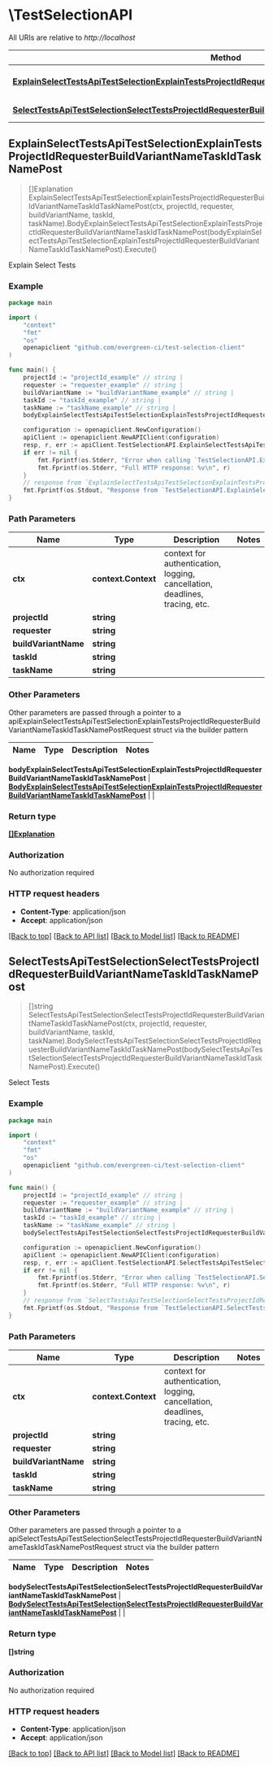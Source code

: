 # \TestSelectionAPI

All URIs are relative to *http://localhost*

Method | HTTP request | Description
------------- | ------------- | -------------
[**ExplainSelectTestsApiTestSelectionExplainTestsProjectIdRequesterBuildVariantNameTaskIdTaskNamePost**](TestSelectionAPI.md#ExplainSelectTestsApiTestSelectionExplainTestsProjectIdRequesterBuildVariantNameTaskIdTaskNamePost) | **Post** /api/test_selection/explain_tests/{project_id}/{requester}/{build_variant_name}/{task_id}/{task_name}/ | Explain Select Tests
[**SelectTestsApiTestSelectionSelectTestsProjectIdRequesterBuildVariantNameTaskIdTaskNamePost**](TestSelectionAPI.md#SelectTestsApiTestSelectionSelectTestsProjectIdRequesterBuildVariantNameTaskIdTaskNamePost) | **Post** /api/test_selection/select_tests/{project_id}/{requester}/{build_variant_name}/{task_id}/{task_name}/ | Select Tests



## ExplainSelectTestsApiTestSelectionExplainTestsProjectIdRequesterBuildVariantNameTaskIdTaskNamePost

> []Explanation ExplainSelectTestsApiTestSelectionExplainTestsProjectIdRequesterBuildVariantNameTaskIdTaskNamePost(ctx, projectId, requester, buildVariantName, taskId, taskName).BodyExplainSelectTestsApiTestSelectionExplainTestsProjectIdRequesterBuildVariantNameTaskIdTaskNamePost(bodyExplainSelectTestsApiTestSelectionExplainTestsProjectIdRequesterBuildVariantNameTaskIdTaskNamePost).Execute()

Explain Select Tests



### Example

```go
package main

import (
	"context"
	"fmt"
	"os"
	openapiclient "github.com/evergreen-ci/test-selection-client"
)

func main() {
	projectId := "projectId_example" // string | 
	requester := "requester_example" // string | 
	buildVariantName := "buildVariantName_example" // string | 
	taskId := "taskId_example" // string | 
	taskName := "taskName_example" // string | 
	bodyExplainSelectTestsApiTestSelectionExplainTestsProjectIdRequesterBuildVariantNameTaskIdTaskNamePost := *openapiclient.NewBodyExplainSelectTestsApiTestSelectionExplainTestsProjectIdRequesterBuildVariantNameTaskIdTaskNamePost([]string{"TestNames_example"}) // BodyExplainSelectTestsApiTestSelectionExplainTestsProjectIdRequesterBuildVariantNameTaskIdTaskNamePost | 

	configuration := openapiclient.NewConfiguration()
	apiClient := openapiclient.NewAPIClient(configuration)
	resp, r, err := apiClient.TestSelectionAPI.ExplainSelectTestsApiTestSelectionExplainTestsProjectIdRequesterBuildVariantNameTaskIdTaskNamePost(context.Background(), projectId, requester, buildVariantName, taskId, taskName).BodyExplainSelectTestsApiTestSelectionExplainTestsProjectIdRequesterBuildVariantNameTaskIdTaskNamePost(bodyExplainSelectTestsApiTestSelectionExplainTestsProjectIdRequesterBuildVariantNameTaskIdTaskNamePost).Execute()
	if err != nil {
		fmt.Fprintf(os.Stderr, "Error when calling `TestSelectionAPI.ExplainSelectTestsApiTestSelectionExplainTestsProjectIdRequesterBuildVariantNameTaskIdTaskNamePost``: %v\n", err)
		fmt.Fprintf(os.Stderr, "Full HTTP response: %v\n", r)
	}
	// response from `ExplainSelectTestsApiTestSelectionExplainTestsProjectIdRequesterBuildVariantNameTaskIdTaskNamePost`: []Explanation
	fmt.Fprintf(os.Stdout, "Response from `TestSelectionAPI.ExplainSelectTestsApiTestSelectionExplainTestsProjectIdRequesterBuildVariantNameTaskIdTaskNamePost`: %v\n", resp)
}
```

### Path Parameters


Name | Type | Description  | Notes
------------- | ------------- | ------------- | -------------
**ctx** | **context.Context** | context for authentication, logging, cancellation, deadlines, tracing, etc.
**projectId** | **string** |  | 
**requester** | **string** |  | 
**buildVariantName** | **string** |  | 
**taskId** | **string** |  | 
**taskName** | **string** |  | 

### Other Parameters

Other parameters are passed through a pointer to a apiExplainSelectTestsApiTestSelectionExplainTestsProjectIdRequesterBuildVariantNameTaskIdTaskNamePostRequest struct via the builder pattern


Name | Type | Description  | Notes
------------- | ------------- | ------------- | -------------





 **bodyExplainSelectTestsApiTestSelectionExplainTestsProjectIdRequesterBuildVariantNameTaskIdTaskNamePost** | [**BodyExplainSelectTestsApiTestSelectionExplainTestsProjectIdRequesterBuildVariantNameTaskIdTaskNamePost**](BodyExplainSelectTestsApiTestSelectionExplainTestsProjectIdRequesterBuildVariantNameTaskIdTaskNamePost.md) |  | 

### Return type

[**[]Explanation**](Explanation.md)

### Authorization

No authorization required

### HTTP request headers

- **Content-Type**: application/json
- **Accept**: application/json

[[Back to top]](#) [[Back to API list]](../README.md#documentation-for-api-endpoints)
[[Back to Model list]](../README.md#documentation-for-models)
[[Back to README]](../README.md)


## SelectTestsApiTestSelectionSelectTestsProjectIdRequesterBuildVariantNameTaskIdTaskNamePost

> []string SelectTestsApiTestSelectionSelectTestsProjectIdRequesterBuildVariantNameTaskIdTaskNamePost(ctx, projectId, requester, buildVariantName, taskId, taskName).BodySelectTestsApiTestSelectionSelectTestsProjectIdRequesterBuildVariantNameTaskIdTaskNamePost(bodySelectTestsApiTestSelectionSelectTestsProjectIdRequesterBuildVariantNameTaskIdTaskNamePost).Execute()

Select Tests



### Example

```go
package main

import (
	"context"
	"fmt"
	"os"
	openapiclient "github.com/evergreen-ci/test-selection-client"
)

func main() {
	projectId := "projectId_example" // string | 
	requester := "requester_example" // string | 
	buildVariantName := "buildVariantName_example" // string | 
	taskId := "taskId_example" // string | 
	taskName := "taskName_example" // string | 
	bodySelectTestsApiTestSelectionSelectTestsProjectIdRequesterBuildVariantNameTaskIdTaskNamePost := *openapiclient.NewBodySelectTestsApiTestSelectionSelectTestsProjectIdRequesterBuildVariantNameTaskIdTaskNamePost([]string{"TestNames_example"}) // BodySelectTestsApiTestSelectionSelectTestsProjectIdRequesterBuildVariantNameTaskIdTaskNamePost | 

	configuration := openapiclient.NewConfiguration()
	apiClient := openapiclient.NewAPIClient(configuration)
	resp, r, err := apiClient.TestSelectionAPI.SelectTestsApiTestSelectionSelectTestsProjectIdRequesterBuildVariantNameTaskIdTaskNamePost(context.Background(), projectId, requester, buildVariantName, taskId, taskName).BodySelectTestsApiTestSelectionSelectTestsProjectIdRequesterBuildVariantNameTaskIdTaskNamePost(bodySelectTestsApiTestSelectionSelectTestsProjectIdRequesterBuildVariantNameTaskIdTaskNamePost).Execute()
	if err != nil {
		fmt.Fprintf(os.Stderr, "Error when calling `TestSelectionAPI.SelectTestsApiTestSelectionSelectTestsProjectIdRequesterBuildVariantNameTaskIdTaskNamePost``: %v\n", err)
		fmt.Fprintf(os.Stderr, "Full HTTP response: %v\n", r)
	}
	// response from `SelectTestsApiTestSelectionSelectTestsProjectIdRequesterBuildVariantNameTaskIdTaskNamePost`: []string
	fmt.Fprintf(os.Stdout, "Response from `TestSelectionAPI.SelectTestsApiTestSelectionSelectTestsProjectIdRequesterBuildVariantNameTaskIdTaskNamePost`: %v\n", resp)
}
```

### Path Parameters


Name | Type | Description  | Notes
------------- | ------------- | ------------- | -------------
**ctx** | **context.Context** | context for authentication, logging, cancellation, deadlines, tracing, etc.
**projectId** | **string** |  | 
**requester** | **string** |  | 
**buildVariantName** | **string** |  | 
**taskId** | **string** |  | 
**taskName** | **string** |  | 

### Other Parameters

Other parameters are passed through a pointer to a apiSelectTestsApiTestSelectionSelectTestsProjectIdRequesterBuildVariantNameTaskIdTaskNamePostRequest struct via the builder pattern


Name | Type | Description  | Notes
------------- | ------------- | ------------- | -------------





 **bodySelectTestsApiTestSelectionSelectTestsProjectIdRequesterBuildVariantNameTaskIdTaskNamePost** | [**BodySelectTestsApiTestSelectionSelectTestsProjectIdRequesterBuildVariantNameTaskIdTaskNamePost**](BodySelectTestsApiTestSelectionSelectTestsProjectIdRequesterBuildVariantNameTaskIdTaskNamePost.md) |  | 

### Return type

**[]string**

### Authorization

No authorization required

### HTTP request headers

- **Content-Type**: application/json
- **Accept**: application/json

[[Back to top]](#) [[Back to API list]](../README.md#documentation-for-api-endpoints)
[[Back to Model list]](../README.md#documentation-for-models)
[[Back to README]](../README.md)

